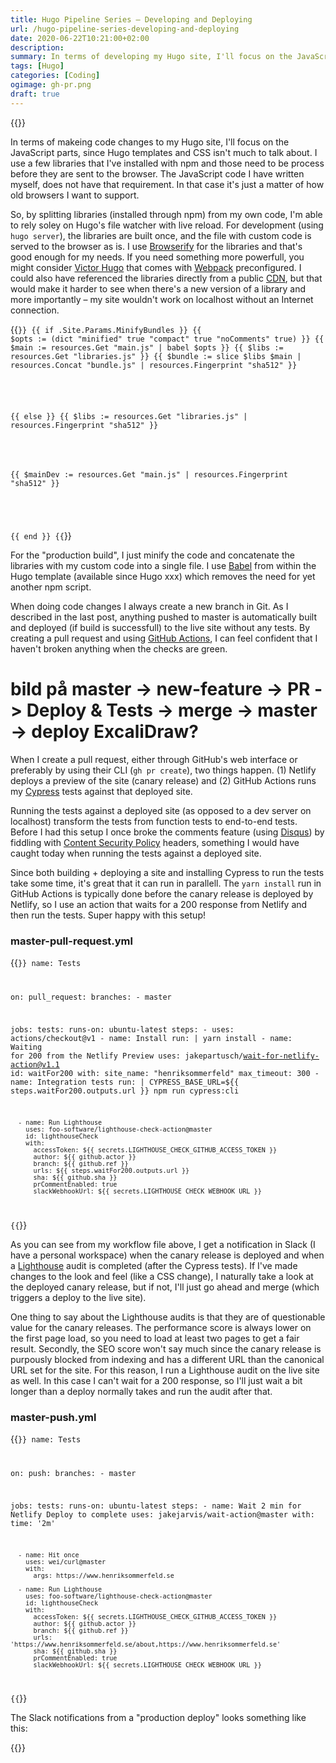 ```yaml
---
title: Hugo Pipeline Series – Developing and Deploying
url: /hugo-pipeline-series-developing-and-deploying
date: 2020-06-22T10:21:00+02:00
description: 
summary: In terms of developing my Hugo site, I'll focus on the JavaScript parts, since Hugo templates and CSS isn't much to talk about. I use a few libraries that I've installed with npm and those need to be process before they are sent to the browser. The JavaScript code I have written myself, does not have that requirement. In that case it's just a matter of how old browsers I want to support. 
tags: [Hugo]
categories: [Coding]
ogimage: gh-pr.png
draft: true  
---
```


{{<post-image image="gh-pr.png" lightbox="true" alt="Pull request workflow using GitHub's CLI" />}}

In terms of makeing code changes to my Hugo site, I'll focus on the JavaScript parts, since Hugo templates and CSS isn't much to talk about. I use a few libraries that I've installed with npm and those need to be process before they are sent to the browser. The JavaScript code I have written myself, does not have that requirement. In that case it's just a matter of how old browsers I want to support. 

So, by splitting libraries (installed through npm) from my own code, I'm able to rely soley on Hugo's file watcher with live reload. For development (using `hugo server`), the libraries are built once, and the file with custom code is served to the browser as is. I use [Browserify](http://browserify.org/) for the libraries and that's good enough for my needs. If you need something more powerfull, you might consider [Victor Hugo](https://github.com/netlify-templates/victor-hugo) that comes with [Webpack](https://webpack.js.org/) preconfigured. I could also have referenced the libraries directly from a public [CDN](https://en.wikipedia.org/wiki/Content_delivery_network), but that would make it harder to see when there's a new version of a library and more importantly – my site wouldn't work on localhost without an Internet connection.

{{<code go-html-template>}}
{{ if .Site.Params.MinifyBundles }}
  {{ $opts := (dict "minified" true "compact" true "noComments" true) }}
  {{ $main := resources.Get "main.js" | babel $opts }}
  {{ $libs := resources.Get "libraries.js" }}
  {{ $bundle := slice $libs $main | resources.Concat "bundle.js" | resources.Fingerprint "sha512" }}
  <script src="{{ $bundle.RelPermalink }}" integrity="{{ $bundle.Data.Integrity }}"></script>
{{ else }}
  {{ $libs := resources.Get "libraries.js" | resources.Fingerprint "sha512" }}
  <script src="{{ $libs.RelPermalink }}" integrity="{{ $libs.Data.Integrity }}"></script>
  {{ $mainDev := resources.Get "main.js" | resources.Fingerprint "sha512" }}
  <script src="{{ $mainDev.RelPermalink }}" integrity="{{ $mainDev.Data.Integrity }}"></script>
{{ end }}
{{</code>}}

For the "production build", I just minify the code and concatenate the libraries with my custom code into a single file. I use [Babel](https://babeljs.io/) from within the Hugo template (available since Hugo xxx) which removes the need for yet another npm script.

When doing code changes I always create a new branch in Git. As I described in the last post, anything pushed to master is automatically built and deployed (if build is successfull) to the live site without any tests. By creating a pull request and using [GitHub Actions][1], I can feel confident that I haven't broken anything when the checks are green. 

# bild på master -> new-feature -> PR -> Deploy & Tests -> merge -> master -> deploy ExcaliDraw?

When I create a pull request, either through GitHub's web interface or preferably by using their CLI (`gh pr create`), two things happen. (1) Netlify deploys a preview of the site (canary release) and (2) GitHub Actions runs my [Cypress](cypress.io/) tests against that deployed site.

Running the tests against a deployed site (as opposed to a dev server on localhost) transform the tests from function tests to end-to-end tests. Before I had this setup I once broke the comments feature (using [Disqus](https://disqus.com/)) by fiddling with [Content Security Policy][2] headers, something I would have caught today when running the tests against a deployed site.

Since both building + deploying a site and installing Cypress to run the tests take some time, it's great that it can run in parallell. The `yarn install` run in GitHub Actions is typically done before the canary release is deployed by Netlify, so I use an action that waits for a 200 response from Netlify and then run the tests. Super happy with this setup!

### master-pull-request.yml
{{<code yml>}}
name: Tests

on:
  pull_request:
    branches:
      - master

jobs:
  tests:
    runs-on: ubuntu-latest
    steps:
      - uses: actions/checkout@v1
      - name: Install
        run: |
          yarn install
      - name: Waiting for 200 from the Netlify Preview
        uses: jakepartusch/wait-for-netlify-action@v1.1
        id: waitFor200
        with:
          site_name: "henriksommerfeld"
          max_timeout: 300
      - name: Integration tests
        run: |
          CYPRESS_BASE_URL=${{ steps.waitFor200.outputs.url }} npm run cypress:cli     
      
      - name: Run Lighthouse
        uses: foo-software/lighthouse-check-action@master
        id: lighthouseCheck
        with:
          accessToken: ${{ secrets.LIGHTHOUSE_CHECK_GITHUB_ACCESS_TOKEN }}
          author: ${{ github.actor }}          
          branch: ${{ github.ref }}
          urls: ${{ steps.waitFor200.outputs.url }}
          sha: ${{ github.sha }}
          prCommentEnabled: true
          slackWebhookUrl: ${{ secrets.LIGHTHOUSE_CHECK_WEBHOOK_URL }}
{{</code>}}

As you can see from my workflow file above, I get a notification in Slack (I have a personal workspace) when the canary release is deployed and when a [Lighthouse](https://developers.google.com/web/tools/lighthouse) audit is completed (after the Cypress tests). If I've made changes to the look and feel (like a CSS change), I naturally take a look at the deployed canary release, but if not, I'll just go ahead and merge (which triggers a deploy to the live site).

One thing to say about the Lighthouse audits is that they are of questionable value for the canary releases. The performance score is always lower on the first page load, so you need to load at least two pages to get a fair result. Secondly, the SEO score won't say much since the canary release is purpously blocked from indexing and has a different URL than the canonical URL set for the site. For this reason, I run a Lighthouse audit on the live site as well. In this case I can't wait for a 200 response, so I'll just wait a bit longer than a deploy normally takes and run the audit after that.

### master-push.yml
{{<code yml>}}
name: Tests

on:
  push:
    branches:
      - master

jobs:
  tests:
    runs-on: ubuntu-latest
    steps:
      - name: Wait 2 min for Netlify Deploy to complete
        uses: jakejarvis/wait-action@master
        with:
          time: '2m'

      - name: Hit once
        uses: wei/curl@master
        with:
          args: https://www.henriksommerfeld.se

      - name: Run Lighthouse
        uses: foo-software/lighthouse-check-action@master
        id: lighthouseCheck
        with:
          accessToken: ${{ secrets.LIGHTHOUSE_CHECK_GITHUB_ACCESS_TOKEN }}
          author: ${{ github.actor }}          
          branch: ${{ github.ref }}
          urls: 'https://www.henriksommerfeld.se/about,https://www.henriksommerfeld.se'
          sha: ${{ github.sha }}
          prCommentEnabled: true
          slackWebhookUrl: ${{ secrets.LIGHTHOUSE_CHECK_WEBHOOK_URL }}

{{</code>}}

The Slack notifications from a "production deploy" looks something like this:

{{<post-image image="slack-notifications.png" lightbox="true" alt="Deploy notification in Slack" />}}

[1]: https://github.com/features/actions
[2]: https://developer.mozilla.org/en-US/docs/Web/HTTP/CSP